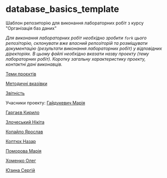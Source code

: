 # database_basics_template

Шаблон репозиторію для виконання лабораторних робіт з курсу "Організація баз даних"

*Для виконання лабораторних робіт необхідно зробити ```fork``` цього репозіторію, склонувати вже власний репозіторій та розміщувати документацію (результати виконання лабораторних робіт) у відповідних діректоріях. 
В цьому файлі необхідно вказати назву проекту (тему лабораторних робіт). Коротку загальну характеристику
проекту, контактні дані виконавців.*

[Теми проєктів](./guidelines/themes.md)

[Методичні вказівки](./guidelines/guidelines.md)

[Звітність](https://docs.google.com/spreadsheets/d/1ePb9OBB7ox0E5-GAh2r6ZU3j--PpAROCUfqzA17kL20/edit?usp=sharing)

Учасники проекту:
[Гайдукевич Марія](https://github.com/matyyaa)

[Гаргаєв Кирило](https://github.com/KirillGargaiev)

[Злочеський Нікіта](https://github.com/NoWhaler)

[Копайло Ярослав](https://github.com/Yarl745)

[Коптюх Назар](https://github.com/GrossmasterGod)

[Поморова Марія](https://github.com/masha-pmrv)

[Хоменко Олег](https://github.com/Oleh-Khomenko)

[Юзина Сергій](https://github.com/Brimingthon)
